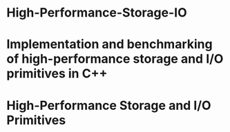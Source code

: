 
# High-Performance-Storage-IO
Implementation and benchmarking of high-performance storage and I/O primitives in C++
=======
# High-Performance Storage and I/O Primitives
